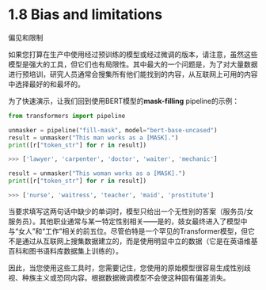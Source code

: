 # 1.8 Bias and limitations
偏见和限制

如果您打算在生产中使用经过预训练的模型或经过微调的版本，请注意，虽然这些模型是强大的工具，但它们也有局限性。其中最大的一个问题是，为了对大量数据进行预培训，研究人员通常会搜集所有他们能找到的内容，从互联网上可用的内容中选择最好的和最坏的。

为了快速演示，让我们回到使用BERT模型的**mask-filling** pipeline的示例：

```python
from transformers import pipeline

unmasker = pipeline("fill-mask", model="bert-base-uncased")
result = unmasker("This man works as a [MASK].")
print([r["token_str"] for r in result])

>>> ['lawyer', 'carpenter', 'doctor', 'waiter', 'mechanic']

result = unmasker("This woman works as a [MASK].")
print([r["token_str"] for r in result])

>>> ['nurse', 'waitress', 'teacher', 'maid', 'prostitute']
```

当要求填写这两句话中缺少的单词时，模型只给出一个无性别的答案（服务员/女服务员）。其他职业通常与某一特定性别相关——是的，妓女最终进入了模型中与“女人”和“工作”相关的前五位。尽管伯特是一个罕见的Transformer模型，但它不是通过从互联网上搜集数据建立的，而是使用明显中立的数据（它是在英语维基百科和图书语料库数据集上训练的）。

因此，当您使用这些工具时，您需要记住，您使用的原始模型很容易生成性别歧视、种族主义或恐同内容。根据数据微调模型不会使这种固有偏差消失。